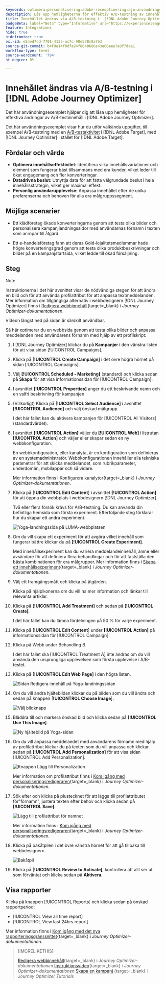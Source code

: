 ```yaml
---
keywords: optimera;personalisering;adobe-reseoptimering;ajo;användningsfall;scenarier;innehållsändring/ab test;profilattribut;change image;swap image
description: Lås upp hemligheterna för effektiv A/B-testning av innehållsändringar i Adobe Journey Optimizer
title: Innehållet ändras via A/B-testning i  [!DNL Adobe Journey Optimizer]
badgeBeta: label="Beta" type="Informative" url="https://experienceleague.adobe.com/docs/target/using/introduction/intro.html#beta newtab=true" tooltip="Vad är Beta-funktioner i  [!DNL Adobe Target]?"
feature: Integrations
hide: true
hidefromtoc: true
exl-id: e5aed7cd-7701-4133-ac7c-98e528c8a763
source-git-commit: b4f9e14f9dfa94f8648686e43e66eee7e0f7daa1
workflow-type: tm+mt
source-wordcount: '794'
ht-degree: 0%

---
```


# Innehållet ändras via A/B-testning i [!DNL Adobe Journey Optimizer]

Det här användningsexemplet hjälper dig att låsa upp hemligheter för effektiva ändringar av A/B-testinnehåll i [!DNL Adobe Journey Optimizer].

Det här användningsexemplet visar hur du utför välkända uppgifter, till exempel A/B-testning med en [A/B-testaktivitet](/help/main/c-activities/t-test-ab/test-ab.md) i [!DNL Adobe Target], med [!DNL Journey Optimizer] i stället för [!DNL Adobe Target].

## Fördelar och värde

* **Optimera innehållseffektivitet**: Identifiera vilka innehållsvariationer och element som fungerar bäst tillsammans med era kunder, vilket leder till ökat engagemang och fler konverteringar.
* **Datadrivna beslut**: Utnyttja data för att fatta välgrundade beslut i hela innehållsstrategin, vilket ger maximal effekt.
* **Personlig användarupplevelse**: Anpassa innehållet efter de unika preferenserna och behoven för alla era målgruppssegment.

## Möjliga scenarier

* Ett klädföretag ökade konverteringarna genom att testa olika bilder och personalisera kampanjlandningssidor med användarnas förnamn i texten som anropar till åtgärd.

* Ett e-handelsföretag fann att deras Gold-lojalitetsmedlemmar hade högre konverteringsgrad genom att testa olika produktbeskrivningar och bilder på en kampanjstartsida, vilket ledde till ökad försäljning.

## Steg

>[!NOTE]
>
>Instruktionerna i det här avsnittet visar de nödvändiga stegen för att ändra en bild och för att använda profilattribut för att anpassa textmeddelanden. Mer information om tillgängliga alternativ i webbdesignern [!DNL Journey Optimizer] finns i [Redigera webbinnehåll](https://experienceleague.adobe.com/en/docs/journey-optimizer/using/web/author-web-pages/edit-web-content){target=_blank} i *Journey Optimizer-dokumentationen*.
>
>Videon längst ned på sidan är särskilt användbar.

Så här optimerar du en webbsida genom att testa olika bilder och anpassa meddelanden med användarens förnamn med hjälp av ett profilskript:

1. I [!DNL Journey Optimizer] klickar du på **Kampanjer** i den vänstra listen för att visa sidan [!UICONTROL Campaigns].

1. Klicka på **[!UICONTROL Create Campaign]** i det övre högra hörnet på sidan [!UICONTROL Campaigns].

1. Välj **[!UICONTROL Scheduled - Marketing]** (standard) och klicka sedan på **Skapa** för att visa informationssidan för [!UICONTROL Campaign].

1. I avsnittet **[!UICONTROL Properties]** anger du ett beskrivande namn och en valfri beskrivning för kampanjen.

1. (Villkorligt) Klicka på **[!UICONTROL Select Audience]** i avsnittet **[!UICONTROL Audience]** och välj önskad målgrupp.

   I det här fallet kan du aktivera kampanjen för [!UICONTROL All Visitors] (standardvärdet).

1. I avsnittet **[!UICONTROL Action]** väljer du **[!UICONTROL Web]** i listrutan **[!UICONTROL Action]** och väljer eller skapar sedan en ny webbkonfiguration.

   En webbkonfiguration, eller kanalyta, är en konfiguration som definieras av en systemadministratör. Webbkonfigurationen innehåller alla tekniska parametrar för att skicka meddelandet, som rubrikparameter, underdomän, mobilappar och så vidare.

   Mer information finns i [Konfigurera kanalytor](https://experienceleague.adobe.com/en/docs/journey-optimizer/using/configuration/channel-surfaces#set-up-channel-surfaces){target=_blank} i *Journey Optimizer-dokumentationen*.

1. Klicka på **[!UICONTROL Edit Content]** i avsnittet **[!UICONTROL Action]** för att öppna din webbplats i webbdesignern [!DNL Journey Optimizer].

   Två eller flera försök krävs för A/B-testning. Du kan använda din befintliga hemsida som första experiment. Efterföljande steg förklarar hur du skapar ett andra experiment.

   ![Yoga-landningssida på LUMA-webbplatsen](/help/main/c-integrating-target-with-mac/ajo/assets/luma-yoga-landing.png)

1. Om du vill skapa ett experiment för att avgöra vilket innehåll som fungerar bättre klickar du på **[!UICONTROL Create Experiment]**.

   Med innehållsexperiment kan du variera meddelandeinnehåll, ämne eller avsändare för att definiera flera behandlingar och för att fastställa den bästa kombinationen för era målgrupper. Mer information finns i [Skapa ett innehållsexperiment](https://experienceleague.adobe.com/en/docs/journey-optimizer/using/content-management/content-experiment/content-experiment){target=_blank} i *Journey Optimizer-dokumentationen*.

1. Välj ett framgångsmått och klicka på åtgärden.

   Klicka på hjälpikonerna om du vill ha mer information och länkar till relevanta artiklar.

1. Klicka på **[!UICONTROL Add Treatment]** och sedan på **[!UICONTROL Create]**.

   I det här fallet kan du lämna fördelningen på 50 % för varje experiment.

1. Klicka på **[!UICONTROL Edit Content]** under **[!UICONTROL Action]** på informationssidan för [!UICONTROL Campaign].

1. Klicka på Webb under Behandling B.

   I det här fallet ska [!UICONTROL Treatment A] inte ändras om du vill använda den ursprungliga upplevelsen som första upplevelse i A/B-testet.

1. Klicka på **[!UICONTROL Edit Web Page]** i den högra listen.

   ![Sidan Redigera innehåll på Yoga-landningssidan](/help/main/c-integrating-target-with-mac/ajo/assets/edit-yoga-page.png)

1. Om du vill ändra hjältebilden klickar du på bilden som du vill ändra och sedan på knappen **[!UICONTROL Choose Image]**.

   ![Välj bildknapp](/help/main/c-integrating-target-with-mac/ajo/assets/choose-image.png)

1. Bläddra till och markera önskad bild och klicka sedan på **[!UICONTROL Use This Image]**.

   ![Ny hjältebild på Yoga-sidan](/help/main/c-integrating-target-with-mac/ajo/assets/new-hero-image.png)

1. Om du vill anpassa meddelandet med användarens förnamn med hjälp av profilattribut klickar du på texten som du vill anpassa och klickar sedan på **[!UICONTROL Add Personalization]** för att visa sidan [!UICONTROL Add Personalization].

   ![Knappen Lägg till Personalization.](/help/main/c-integrating-target-with-mac/ajo/assets/add-personalization-button.png)

   Mer information om profilattribut finns i [Kom igång med personaliseringsredigeraren](https://experienceleague.adobe.com/en/docs/journey-optimizer/using/content-management/personalization/expression-editor/personalization-build-expressions){target=_blank} i *Journey Optimizer-dokumentationen*.

1. Sök efter och klicka på plustecknet för att lägga till profilattributet för&quot;förnamn&quot;, justera texten efter behov och klicka sedan på **[!UICONTROL Save]**.

   ![Lägg till profilattribut för namnet](/help/main/c-integrating-target-with-mac/ajo/assets/add-profile-attribute-for-name.png)

   Mer information finns i [Kom igång med personaliseringsredigeraren](https://experienceleague.adobe.com/en/docs/journey-optimizer/using/content-management/personalization/expression-editor/personalization-build-expressions){target=_blank} i *Journey Optimizer-dokumentationen*.

1. Klicka på bakåtpilen i det övre vänstra hörnet för att gå tillbaka till webbdesignern.

   ![Bakåtpil](/help/main/c-integrating-target-with-mac/ajo/assets/back-arrow.png)

1. Klicka på **[!UICONTROL Review to Activate]**, kontrollera att allt ser ut som förväntat och klicka sedan på **Aktivera**.

## Visa rapporter

Klicka på knappen [!UICONTROL Reports] och klicka sedan på önskad rapportperiod:

* [!UICONTROL View all time report]
* [!UICONTROL View last 24hrs report]

Mer information finns i [Kom igång med det nya rapporteringsgränssnittet](https://experienceleague.adobe.com/en/docs/journey-optimizer/using/channel-report/report-gs-cja){target=_blank} i *Journey Optimizer-dokumentationen*.

>[!MORELIKETHIS]
>
>[Redigera webbinnehåll](https://experienceleague.adobe.com/en/docs/journey-optimizer/using/web/author-web-pages/edit-web-content){target=_blank} i *Journey Optimizer-dokumentationen*
>[Instruktionsvideo](https://experienceleague.adobe.com/en/docs/journey-optimizer/using/web/author-web-pages/edit-web-content#video){target=_blank} i *Journey Optimizer-dokumentationen*
>[Skapa en kampanj ](https://experienceleague.adobe.com/en/docs/journey-optimizer-learn/tutorials/create-campaigns/create-a-campaign){target=_blank} i *Journey Optimizer Tutorials*
